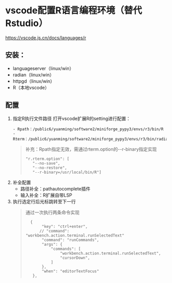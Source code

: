 # vscode配置R语言编程环境（替代Rstudio）
https://vscode.js.cn/docs/languages/r
## 安装：
- languageserver（linux/win）
- radian（linux/win）
- httpgd（linux/win）
- R（本地vscode）

## 配置
1. 指定R执行文件路径
    打开vscode扩展R的setting进行配置：
    ```
    - Rpath：/public6/yuanming/software2/miniforge_pypy3/envs/r3/bin/R
    - Rterm：/public6/yuanming/software2/miniforge_pypy3/envs/r3/bin/radian
    ```
    > 补充：Rpath指定无效，需通过rterm.option的--r-binary指定实现
    > ```
    > "r.rterm.option": [
    >    "--no-save",
    >    "--no-restore",
    >    "--r-binary=/usr/local/bin/R"]
    > ```
3. 补全配置
   - 路径补全：pathautocomplete插件
   - 输入补全：R扩展自带LSP
4. 执行选定行后光标跳转至下一行
    > 通过一次执行两条命令实现
    >```
    >   {
    >        "key": "ctrl+enter",
    >       // "command": "workbench.action.terminal.runSelectedText"
    >        "command": "runCommands",
    >        "args": {
    >            "commands": [
    >                "workbench.action.terminal.runSelectedText",
    >                "cursorDown",
    >            ]
    >        },
    >        "when": "editorTextFocus"
    >    },
    >```
